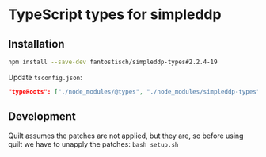 # TypeScript types for simpleddp

## Installation

```sh
npm install --save-dev fantostisch/simpleddp-types#2.2.4-19
```

Update `tsconfig.json`:

```json
"typeRoots": ["./node_modules/@types", "./node_modules/simpleddp-types"],
```

## Development
Quilt assumes the patches are not applied, but they are, so before using quilt
we have to unapply the patches: `bash setup.sh`
